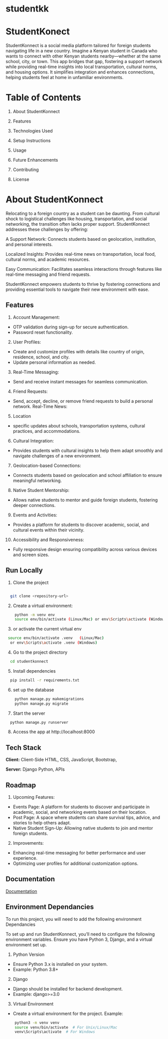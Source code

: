 # studentkk

# StudentKonect

StudentKonnect is a social media platform tailored for foreign students navigating life in a new country. Imagine a Kenyan student in Canada who wants to connect with other Kenyan students nearby—whether at the same school, city, or town. This app bridges that gap, fostering a support network while providing real-time insights into local transportation, cultural norms, and housing options. It simplifies integration and enhances connections, helping students feel at home in unfamiliar environments.

# Table of Contents

1. About StudentKonnect

2. Features

3. Technologies Used

4. Setup Instructions

5. Usage

6. Future Enhancements

7. Contributing

8. License

# About StudentKonnect

Relocating to a foreign country as a student can be daunting. From cultural shock to logistical challenges like housing, transportation, and social networking, the transition often lacks proper support. StudentKonnect addresses these challenges by offering:

A Support Network: Connects students based on geolocation, institution, and personal interests.

Localized Insights: Provides real-time news on transportation, local food, cultural norms, and academic resources.

Easy Communication: Facilitates seamless interactions through features like real-time messaging and friend requests.

StudentKonnect empowers students to thrive by fostering connections and providing essential tools to navigate their new environment with ease.


## Features

1. Account Management:

- OTP validation during sign-up for secure authentication.
- Password reset functionality.
2. User Profiles:

- Create and customize profiles with details like country of origin, residence, school, and city.
- Update personal information as needed.

3. Real-Time Messaging:
- Send and receive instant messages for seamless communication.
4. Friend Requests:

- Send, accept, decline, or remove friend requests to build a personal network.
Real-Time News:

5. Location
- specific updates about schools, transportation systems, cultural practices, and accommodations.
6. Cultural Integration:
- Provides students with cultural insights to help them adapt smoothly and navigate challenges of a new environment.
7. Geolocation-based Connections:
- Connects students based on geolocation and school affiliation to ensure meaningful networking.
8. Native Student Mentorship:
- Allows native students to mentor and guide foreign students, fostering deeper connections.
9. Events and Activities:
- Provides a platform for students to discover academic, social, and cultural events within their vicinity.
10. Accessibility and Responsiveness:
- Fully responsive design ensuring compatibility across various devices and screen sizes.


## Run Locally

1. Clone the project

```bash

  git clone <repository-url>  
 ```

2. Create a virtual environment:
```bash
    python -m venv env  
    source env/bin/activate (Linux/Mac) or env\Scripts\activate (Windows)  
```
3. or activate the current virtual env
```bash
 source env/bin/activate .venv   (Linux/Mac)
  or env\Scripts\activate .venv (Windows)  
```
4. Go to the project directory
```bash
  cd studentkonnect 
```
5. Install dependencies

```bash
  pip install -r requirements.txt  

```
6. set up the database
```bash
    python manage.py makemigrations  
    python manage.py migrate  

```
7. Start the server

```bash
  python manage.py runserver  

```

8. Access the app at http://localhost:8000

## Tech Stack

**Client:** Client-Side
HTML, CSS, JavaScript, Bootstrap,

**Server:** Django
Python, APIs


## Roadmap
1. Upcoming Features:

- Events Page: A platform for students to discover and participate in academic, social, and networking events based on their location.
- Post Page: A space where students can share survival tips, advice, and stories to help others adapt.
- Native Student Sign-Up: Allowing native students to join and mentor foreign students.
2. Improvements:

- Enhancing real-time messaging for better performance and user experience.
- Optimizing user profiles for additional customization options.



## Documentation

[Documentation](https://linktodocumentation)


## Environment Dependancies

To run this project, you will need to add the following environment Dependancies

To set up and run StudentKonnect, you’ll need to configure the following environment variables. Ensure you have Python 3, Django, and a virtual environment set up.

1. Python Version
- Ensure Python 3.x is installed on your system.
- Example: Python 3.8+
2. Django

- Django should be installed for backend development.
- Example: django>=3.0
3. Virtual Environment
- Create a virtual environment for the project.
Example:
``` bash
    python3 -m venv venv
    source venv/bin/activate  # For Unix/Linux/Mac
    venv\Scripts\activate  # For Windows

```


